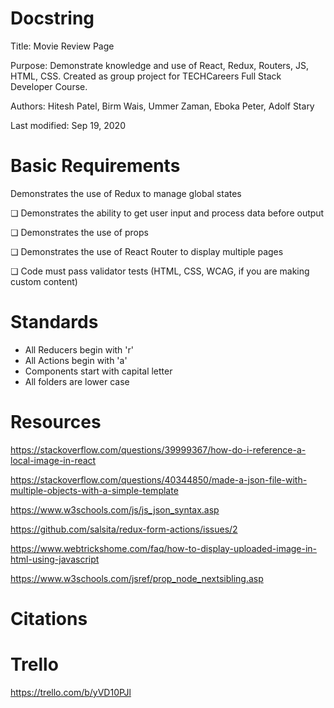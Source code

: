 # Docstring
Title: Movie Review Page

Purpose: Demonstrate knowledge and use of React, Redux, Routers, JS, HTML, CSS. Created as group project for TECHCareers Full Stack Developer Course.

Authors: Hitesh Patel, Birm Wais, Ummer Zaman, Eboka Peter, Adolf Stary

Last modified: Sep 19, 2020



# Basic Requirements
Demonstrates the use of Redux to manage global states

❏ Demonstrates the ability to get user input and process data before output

❏ Demonstrates the use of props

❏ Demonstrates the use of React Router to display multiple pages

❏ Code must pass validator tests (HTML, CSS, WCAG, if you are making custom content)



# Standards
- All Reducers begin with 'r'
- All Actions begin with 'a'
- Components start with capital letter
- All folders are lower case





# Resources
https://stackoverflow.com/questions/39999367/how-do-i-reference-a-local-image-in-react

https://stackoverflow.com/questions/40344850/made-a-json-file-with-multiple-objects-with-a-simple-template

https://www.w3schools.com/js/js_json_syntax.asp

https://github.com/salsita/redux-form-actions/issues/2

https://www.webtrickshome.com/faq/how-to-display-uploaded-image-in-html-using-javascript

https://www.w3schools.com/jsref/prop_node_nextsibling.asp







# Citations



# Trello
https://trello.com/b/yVD10PJl